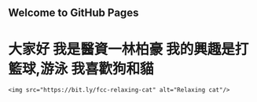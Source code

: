 ## Welcome to GitHub Pages
<h1>
  大家好 我是醫資一林柏豪
  我的興趣是打籃球,游泳
  我喜歡狗和貓
  </h1>
    
    <img src="https://bit.ly/fcc-relaxing-cat" alt="Relaxing cat"/>
    
  
